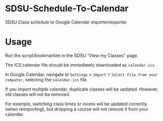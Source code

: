 # SDSU-Schedule-To-Calendar
 SDSU Class schedule to Google Calendar importer/exporter

# Usage
Run the script/bookmarklet in the SDSU "View my Classes" page.

The ICS calendar file should be immediately downloaded as `calendar.ics`.

In Google Calendar, navigate to `Settings` > `Import` > `Select file from your computer`, selecting the `calendar.ics` file.

If you import multiple calendar, duplicate classes will be updated. However, old classes will not be removed.

For example, switching class times or rooms will be updated correctly (when reimporting), but dropping a course will not remove it from your calendar.